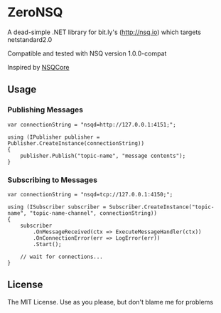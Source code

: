 ZeroNSQ
================

A dead-simple .NET library for bit.ly's (http://nsq.io) which targets netstandard2.0

Compatible and tested with NSQ version 1.0.0-compat

Inspired by [NSQCore](https://github.com/Webjet/NSQCore)


Usage
-----

### Publishing Messages

    var connectionString = "nsqd=http://127.0.0.1:4151;";

    using (IPublisher publisher = Publisher.CreateInstance(connectionString))
    {
        publisher.Publish("topic-name", "message contents");
    }

### Subscribing to Messages

    var connectionString = "nsqd=tcp://127.0.0.1:4150;";

    using (ISubscriber subscriber = Subscriber.CreateInstance("topic-name", "topic-name-channel", connectionString))
    {
        subscriber
            .OnMessageReceived(ctx => ExecuteMessageHandler(ctx))
            .OnConnectionError(err => LogError(err))
            .Start();

        // wait for connections...
    }


License
-------
The MIT License. Use as you please, but don't blame me for problems

